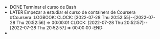 - DONE Terminar el curso de Bash
- LATER Empezar a estudiar el curso de containers de Coursera #Coursera
  :LOGBOOK:
  CLOCK: [2022-07-28 Thu 20:52:55]--[2022-07-28 Thu 20:52:56] =>  00:00:01
  CLOCK: [2022-07-28 Thu 20:52:57]--[2022-07-28 Thu 20:52:57] =>  00:00:00
  :END:
-